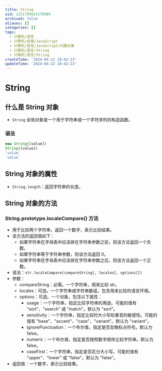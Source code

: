 ```yaml
---
title: String
uid: 2251799814178984
archived: false
aliases: []
categories: []
tags:
  - 计算机/语言
  - 计算机/前端/JavaScript
  - 计算机/语言/JavaScript/内置对象
  - 计算机/语言/String
  - 计算机/语言/String
createTime: '2024-04-22 10:42:23'
updateTime: '2024-04-22 10:42:23'
---
```


# String

## 什么是 String 对象

- `String` 全局对象是一个用于字符串或一个字符序列的构造函数。

### 语法

```js
new String([value])
String([value])
'value'
`value`
```

## String 对象的属性

- `String.length`：返回字符串的长度。

## String 对象的方法

### String.prototype.localeCompare() 方法

- 用于比较两个字符串，返回一个数字，表示比较结果。
- 该方法的返回值如下：
  - 如果字符串在字母表中应该排在字符串参数之前，则该方法返回一个负数。
  - 如果字符串等于字符串参数，则该方法返回 0。
  - 如果字符串在字母表中应该排在字符串参数之后，则该方法返回一个正数。
- 语法：`str.localeCompare(compareString[, locales[, options]])`
- 参数：
  - compareString：必需。一个字符串，用来比较 str。
  - locales：可选。一个字符串或字符串数组，包含用来比较的语言环境。
  - options：可选。一个对象，包含以下属性：
    - usage：一个字符串，指定比较字符串的用途。可能的值有 "sort"、"search" 或 "match"。默认为 "sort"。
    - sensitivity：一个字符串，指定比较时大小写和重音的敏感性。可能的值有 "base"、"accent"、"case"、"variant"。默认为 "variant"。
    - ignorePunctuation：一个布尔值，指定是否忽略标点符号。默认为 false。
    - numeric：一个布尔值，指定是否按照数字顺序比较字符串。默认为 false。
    - caseFirst：一个字符串，指定是否区分大小写。可能的值有 "upper"、"lower" 或 "false"。默认为 "false"。
- 返回值：一个数字，表示比较结果。
